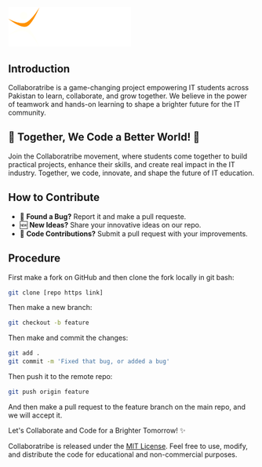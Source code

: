 <img src="assets/logo_header.png" alt="Collaboratribe Logo" width = "250px"/>

<h2>Introduction</h2>
<p>Collaboratribe is a game-changing project empowering IT students across Pakistan to learn, collaborate, and grow together. We believe in the power of teamwork and hands-on learning to shape a brighter future for the IT community.</p>

<h2>🌟 Together, We Code a Better World! 🌟</h2>
<p>Join the Collaboratribe movement, where students come together to build practical projects, enhance their skills, and create real impact in the IT industry. Together, we code, innovate, and shape the future of IT education.</p>

<h2>How to Contribute</h2>
<ul>
  <li>🐞 <strong>Found a Bug?</strong> Report it and make a pull requeste.</li>
  <li>🆕 <strong>New Ideas?</strong> Share your innovative ideas on our repo.</li>
  <li>📝 <strong>Code Contributions?</strong> Submit a pull request with your improvements.</li>
</ul>

<h2>Procedure</h2>
<p>First make a fork on GitHub and then clone the fork locally in git bash:</p>

```bash
git clone [repo https link]
```
<p>Then make a new branch:</p>

```bash
git checkout -b feature
```
<p>Then make and commit the changes:</p>

```bash
git add .
git commit -m 'Fixed that bug, or added a bug'
```

<p>Then push it to the remote repo:</p>

```bash
git push origin feature
```

<p>And then make a pull request to the feature branch on the main repo, and we will accept it.</p>

<p>Let's Collaborate and Code for a Brighter Tomorrow! ✨</p>

<footer>
  <p>Collaboratribe is released under the <a href="LICENSE">MIT License</a>. Feel free to use, modify, and distribute the code for educational and non-commercial purposes.</p>
</footer>

